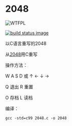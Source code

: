 # 2048

![WTFPL](http://www.wtfpl.net/wp-content/uploads/2012/12/wtfpl-badge-1.png)

[![build status image](https://travis-ci.org/poly000/2048.svg?branch=master)](https://travis-ci.org/poly000/2048)

以C语言重写的2048

从[2048](https://github.com/gabrielecirulli/2048)用C重写

操作方法：

W A S D 或 ↑ ← ↓ →

Q 退出 R 重置

O 存档 L 读档

编译：

```
gcc -std=c99 2048.c -o 2048
```
